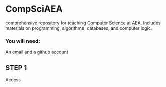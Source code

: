 # CompSciAEA
 comprehensive repository for teaching Computer Science at AEA. Includes materials on programming, algorithms, databases, and computer logic.

### You will need:
An email and a github account

## STEP 1
Access
